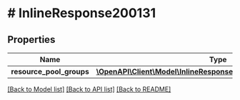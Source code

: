 # # InlineResponse200131

## Properties

Name | Type | Description | Notes
------------ | ------------- | ------------- | -------------
**resource_pool_groups** | [**\OpenAPI\Client\Model\InlineResponse200131ResourcePoolGroups[]**](InlineResponse200131ResourcePoolGroups.md) |  | [optional]

[[Back to Model list]](../../README.md#models) [[Back to API list]](../../README.md#endpoints) [[Back to README]](../../README.md)
